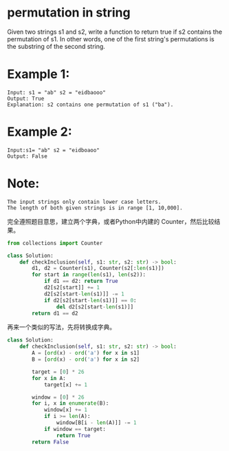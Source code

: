 # permutation in string

Given two strings s1 and s2, write a function to return true if s2 contains the permutation of s1. In other words, one of the first string's permutations is the substring of the second string.



# Example 1:
```
Input: s1 = "ab" s2 = "eidbaooo"
Output: True
Explanation: s2 contains one permutation of s1 ("ba").
```
# Example 2:
```
Input:s1= "ab" s2 = "eidboaoo"
Output: False
```

# Note:
```
The input strings only contain lower case letters.
The length of both given strings is in range [1, 10,000].
```

完全遵照题目意思，建立两个字典，或者Python中内建的 Counter，然后比较结果。

```Python
from collections import Counter

class Solution:
    def checkInclusion(self, s1: str, s2: str) -> bool:
        d1, d2 = Counter(s1), Counter(s2[:len(s1)])
        for start in range(len(s1), len(s2)):
            if d1 == d2: return True
            d2[s2[start]] += 1
            d2[s2[start-len(s1)]] -= 1
            if d2[s2[start-len(s1)]] == 0:
                del d2[s2[start-len(s1)]]
        return d1 == d2
```

再来一个类似的写法，先将转换成字典。

```python
class Solution:
    def checkInclusion(self, s1: str, s2: str) -> bool:
        A = [ord(x) - ord('a') for x in s1]
        B = [ord(x) - ord('a') for x in s2]

        target = [0] * 26
        for x in A:
            target[x] += 1

        window = [0] * 26
        for i, x in enumerate(B):
            window[x] += 1
            if i >= len(A):
                window[B[i - len(A)]] -= 1
            if window == target:
                return True
        return False
```
